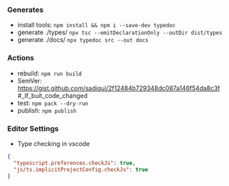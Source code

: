 ### Generates

- install tools: `npm install && npm i --save-dev typedoc`
- generate ./types/ `npx tsc --emitDeclarationOnly --outDir dist/types`
- generate ./docs/ `npx typedoc src --out docs`

### Actions

- rebuild: `npm run build`
- SemVer: https://gist.github.com/sadiqui/2f12484b729348dc087a146f54da8c3f #_If_buit_code_changed
- test: `npm pack --dry-run`
- publish: `npm publish`

### Editor Settings

- Type checking in vscode

```json
{
  "typescript.preferences.checkJs": true,
  "js/ts.implicitProjectConfig.checkJs": true
}
```
